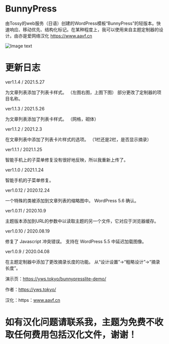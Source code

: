 # BunnyPress
由Tossy的web服务（日语）创建的WordPress模板“BunnyPress”的轻版本。快速响应、移动优先、结构化标记。在某种程度上，我可以使用来自主题定制器的设计。由亦是爱网络汉化 https://www.aavf.cn

![Image text](https://github.com/yishiai/BunnyPress/blob/master/screenshot.png?raw=true )
# 更新日志

ver1.1.4 / 2021.5.27

为文章列表添加了列表卡样式。
（左图右图，上图下图）
部分更改了定制器的项目名称。

ver1.1.3 / 2021.5.26

为文章列表添加了列表卡样式。
（网格，砌体）

ver1.1.2 / 2021.2.3

在文章列表中添加了列表卡片样式的选项。
（1栏还是2栏，是否显示摘录）

ver1.1.1 / 2021.1.25

智能手机上的子菜单修复没有很好地反映，所以我重新上传了。

ver1.1.0 / 2021.1.24

智能手机的子菜单修复。

ver1.0.12 / 2020.12.24

一个特殊的类被添加到文章列表的缩略图中。
WordPress 5.6 确认。

ver1.0.11 / 2020.10.9

主题版本添加到URL的参数中以读取主题的另一个文件，它对应于浏览器缓存。

ver1.0.10 / 2020.08.19

修复了 Javascript 冲突错误。
支持在 WordPress 5.5 中延迟加载图像。

ver1.0.9 / 2020.04.08

在主题定制器中添加了更改摘录长度的功能。
从“设计设置”->“粗略设计”->“摘录长度”。


演示页：https://yws.tokyo/bunnypresslite-demo/

作者：https://yws.tokyo/

汉化：https：www.aavf.cn


# 如有汉化问题请联系我，主题为免费不收取任何费用包括汉化文件，谢谢！


